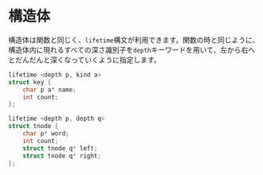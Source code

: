 # 構造体
構造体は関数と同じく、`lifetime`構文が利用できます。関数の時と同じように、構造体内に現れるすべての深さ識別子を`depth`キーワードを用いて、左から右へとだんだんと深くなっていくように指定します。

```c
lifetime <depth p, kind a>
struct key {
    char p a* name;
    int count;
};

lifetime <depth p, depth q>
struct tnode {
    char p* word;
    int count;
    struct tnode q* left;
    struct tnode q* right;
};
```